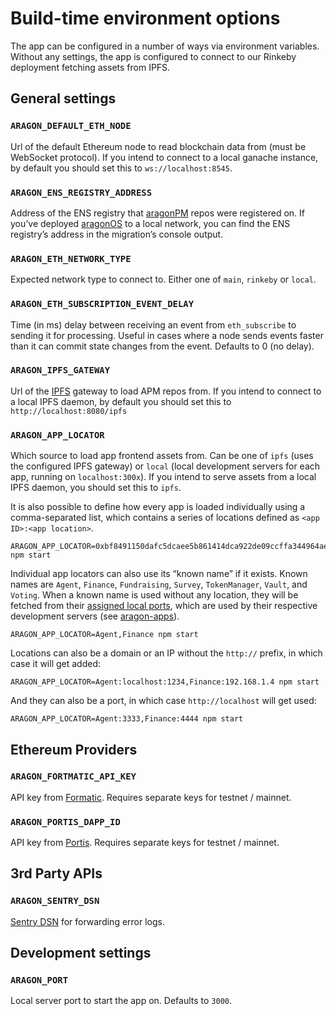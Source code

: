 # Build-time environment options

The app can be configured in a number of ways via environment variables. Without any settings, the app is configured to connect to our Rinkeby deployment fetching assets from IPFS.

## General settings

### `ARAGON_DEFAULT_ETH_NODE`

Url of the default Ethereum node to read blockchain data from (must be WebSocket protocol). If you intend to connect to a local ganache instance, by default you should set this to `ws://localhost:8545`.

### `ARAGON_ENS_REGISTRY_ADDRESS`

Address of the ENS registry that [aragonPM](https://hack.aragon.org/docs/apm-intro) repos were registered on. If you’ve deployed [aragonOS](https://github.com/aragon/aragonOS) to a local network, you can find the ENS registry’s address in the migration’s console output.

### `ARAGON_ETH_NETWORK_TYPE`

Expected network type to connect to. Either one of `main`, `rinkeby` or `local`.

### `ARAGON_ETH_SUBSCRIPTION_EVENT_DELAY`

Time (in ms) delay between receiving an event from `eth_subscribe` to sending it for processing. Useful in cases where a node sends events faster than it can commit state changes from the event. Defaults to 0 (no delay).

### `ARAGON_IPFS_GATEWAY`

Url of the [IPFS](https://ipfs.io) gateway to load APM repos from. If you intend to connect to a local IPFS daemon, by default you should set this to `http://localhost:8080/ipfs`

### `ARAGON_APP_LOCATOR`

Which source to load app frontend assets from. Can be one of `ipfs` (uses the configured IPFS gateway) or `local` (local development servers for each app, running on `localhost:300x`). If you intend to serve assets from a local IPFS daemon, you should set this to `ipfs`.

It is also possible to define how every app is loaded individually using a comma-separated list, which contains a series of locations defined as `<app ID>:<app location>`.

```console
ARAGON_APP_LOCATOR=0xbf8491150dafc5dcaee5b861414dca922de09ccffa344964ae167212e8c673ae:http://localhost:1234,0xbf8491150dafc5dcaee5b861414dca922de09ccffa344964ae167212e8c673ae:http://localhost:3333 npm start
```

Individual app locators can also use its “known name” if it exists. Known names are `Agent`, `Finance`, `Fundraising`, `Survey`, `TokenManager`, `Vault`, and `Voting`. When a known name is used without any location, they will be fetched from their [assigned local ports](src/known-app-ids.js), which are used by their respective development servers (see [aragon-apps](https://github.com/aragon/aragon-apps)).

```console
ARAGON_APP_LOCATOR=Agent,Finance npm start
```

Locations can also be a domain or an IP without the `http://` prefix, in which case it will get added:

```console
ARAGON_APP_LOCATOR=Agent:localhost:1234,Finance:192.168.1.4 npm start
```

And they can also be a port, in which case `http://localhost` will get used:

```console
ARAGON_APP_LOCATOR=Agent:3333,Finance:4444 npm start
```

## Ethereum Providers

### `ARAGON_FORTMATIC_API_KEY`

API key from [Formatic](fortmatic.com). Requires separate keys for testnet / mainnet.

### `ARAGON_PORTIS_DAPP_ID`

API key from [Portis](portis.io). Requires separate keys for testnet / mainnet.

## 3rd Party APIs

### `ARAGON_SENTRY_DSN`

[Sentry DSN](https://docs.sentry.io/error-reporting/configuration/?platform=node#dsn) for forwarding error logs.

## Development settings

### `ARAGON_PORT`

Local server port to start the app on. Defaults to `3000`.
